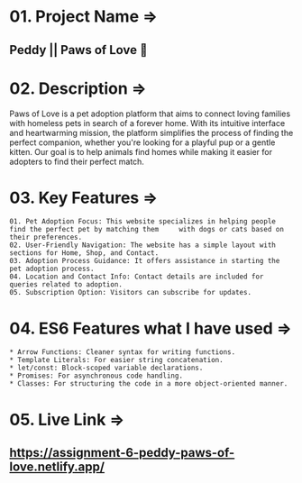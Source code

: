 # 01. Project Name => 
## Peddy || Paws of Love 🐾

# 02. Description => 
Paws of Love is a pet adoption platform that aims to connect loving families with homeless pets in search of a forever home. With its intuitive interface and heartwarming mission, the platform simplifies the process of finding the perfect companion, whether you're looking for a playful pup or a gentle kitten. Our goal is to help animals find homes while making it easier for adopters to find their perfect match.

# 03. Key Features =>
    01. Pet Adoption Focus: This website specializes in helping people find the perfect pet by matching them     with dogs or cats based on their preferences.
    02. User-Friendly Navigation: The website has a simple layout with sections for Home, Shop, and Contact.
    03. Adoption Process Guidance: It offers assistance in starting the pet adoption process.
    04. Location and Contact Info: Contact details are included for queries related to adoption.
    05. Subscription Option: Visitors can subscribe for updates.

# 04. ES6 Features what I have used =>
    * Arrow Functions: Cleaner syntax for writing functions.
    * Template Literals: For easier string concatenation.
    * let/const: Block-scoped variable declarations.
    * Promises: For asynchronous code handling.
    * Classes: For structuring the code in a more object-oriented manner.

# 05. Live Link => 
## https://assignment-6-peddy-paws-of-love.netlify.app/